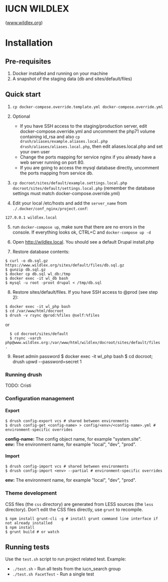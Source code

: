 # IUCN WILDLEX 

(www.wildlex.org)

# Installation

## Pre-requisites

1. Docker installed and running on your machine
2. A snapshot of the staging data (db and sites/default/files)

## Quick start

1. `cp docker-compose.override.template.yml docker-compose.override.yml`
2. Optional
   * If you have SSH access to the staging/production server, edit docker-compose.override.yml and uncomment the php71 volume containing id_rsa and also `cp drush/aliases/example.aliases.local.php drush/aliases/aliases.local.php`, then edit aliases.local.php and set your own user
   * Change the ports mapping for service nginx if you already have a web server running on port 80.
   * If you are going to access the mysql database directly, uncomment the ports mapping from service db.

3. `cp docroot/sites/default/example.settings.local.php docroot/sites/default/settings.local.php`
(remember the database settings must match docker-compose.override.yml)

4. Edit your local /etc/hosts and add the `server_name` from `./.docker/conf_nginx/project.conf`:

```
127.0.0.1 wildlex.local
```

5. run `docker-compose up`, make sure that there are no errors in the console. If everything looks ok, CTRL+C and `docker-compose up -d`

6. Open http://wildlex.local. You should see a default Drupal install.php

7. Restore database contents:

```
$ curl -o db.sql.gz https://www.wildlex.org/sites/default/files/db.sql.gz
$ gunzip db.sql.gz
$ docker cp db.sql wl_db:/tmp
$ docker exec -it wl_db bash
$ mysql -u root -proot drupal < /tmp/db.sql
```

8. Restore sites/default/files. If you have SSH access to @prod (see step 2):

```
$ docker exec -it wl_php bash
$ cd /var/www/html/docroot
$ drush -v rsync @prod:%files @self:%files
```

or 

```
  $ cd docroot/sites/default
  $ rsync -varzh php@www.wildlex.org:/var/www/html/wildlex/docroot/sites/default/files .
```

9. Reset admin password
  $ docker exec -it wl_php bash
  $ cd docroot; drush upwd --password=secret 1


### Running drush

TODO: Cristi

### Configuration management

#### Export

```
$ drush config-export vcs # shared between environments
$ drush config-get <config-name> > config/<env>/<config-name>.yml # environment-specific overrides
```

**config-name:** The config object name, for example "system.site".  
**env:** The environment name, for example "local", "dev", "prod".

#### Import

```
$ drush config-import vcs # shared between environments
$ drush config-import <env> --partial # environment-specific overrides
```

**env:** The environment name, for example "local", "dev", "prod".

### Theme development

CSS files (the `css` directory) are generated from LESS sources (the `less` directory). Don't edit the CSS files directly, use `grunt` to recompile.

```
$ npm install grunt-cli -g # install grunt command line interface if not already installed
$ npm install
$ grunt build # or watch
```


## Running tests

Use the `test.sh` script to run project related test. Example:

* `./test.sh` - Run all tests from the iucn_search group
* `./test.sh FacetTest` - Run a single test